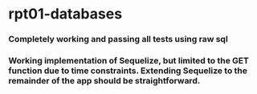 # rpt01-databases

### Completely working and passing all tests using raw sql

### Working implementation of Sequelize, but limited to the GET function due to time constraints. Extending Sequelize to the remainder of the app should be straightforward.
